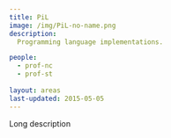 ```yaml
---
title: PiL
image: /img/PiL-no-name.png
description: 
  Programming language implementations.

people:
  - prof-nc
  - prof-st
  
layout: areas
last-updated: 2015-05-05
---
```



Long description
